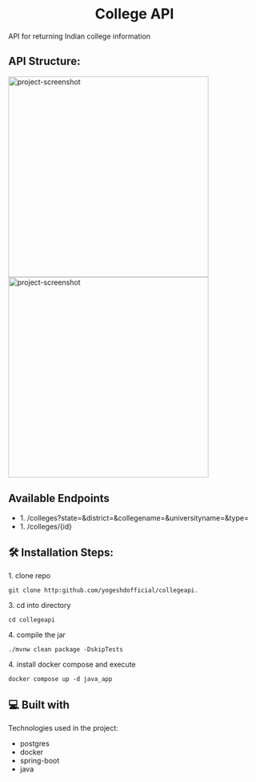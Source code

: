 <h1 align="center" id="title">College API</h1>

<p id="description">API for returning Indian college information</p>

<h2>API Structure:</h2>

<img src="https://i.imgur.com/2tFUPWr.png" alt="project-screenshot" width="400" height="400/">

<img src="https://i.imgur.com/OcaUQiJ.png" alt="project-screenshot" width="400" height="400/">

<h2> Available Endpoints</h2>

- 1\. /colleges?state=&district=&collegename=&universityname=&type=
- 1\. /colleges/{id}

<h2>🛠️ Installation Steps:</h2>
<p>1. clone repo</p>

```
git clone http:github.com/yogeshdofficial/collegeapi.
```

<p>3. cd into directory</p>

```
cd collegeapi
```

<p>4. compile the jar</p>

```
./mvnw clean package -DskipTests
```

<p>4. install docker compose and execute</p>

```
docker compose up -d java_app
```

<h2>💻 Built with</h2>

Technologies used in the project:

- postgres
- docker
- spring-boot
- java
